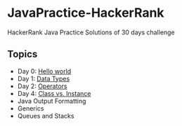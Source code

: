 # JavaPractice-HackerRank
HackerRank Java Practice Solutions of 30 days challenge

## Topics
* Day 0: <a href="https://github.com/manjirikolte/JavaPractice-HackerRank/blob/master/src/Hello_World/Solution.java">Hello world</a>
* Day 1: <a href="https://github.com/manjirikolte/JavaPractice-HackerRank/tree/master/src/Data_type">Data Types</a>
* Day 2: <a href="https://github.com/manjirikolte/JavaPractice-HackerRank/tree/master/src/Operators">Operators</a>
* Day 4: <a href="https://github.com/manjirikolte/JavaPractice-HackerRank/blob/master/src/Class_vs_Instance/Person.java">Class vs. Instance</a>
* Java Output Formatting 
* Generics
* Queues and Stacks

